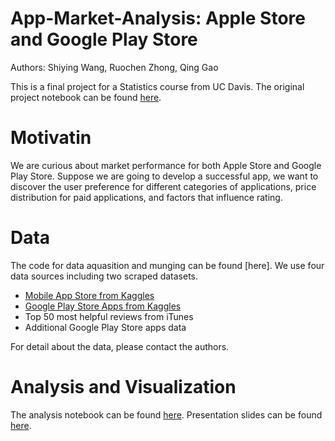 # App-Market-Analysis: Apple Store and Google Play Store
Authors: Shiying Wang, Ruochen Zhong, Qing Gao


This is a final project for a Statistics course from UC Davis. The original project notebook can be found [here](https://github.com/fsywang/App-Market-Analysis/blob/master/script/full-project-notebook.ipynb).

# Motivatin

We are curious about market performance for both Apple Store and Google Play Store. Suppose we are going to develop a successful app, we want to discover the user preference for different categories of applications, price distribution for paid applications, and factors that influence rating.

# Data

The code for data aquasition and munging can be found [here]. We use four data sources including two scraped datasets.

- [Mobile App Store from Kaggles](https://www.kaggle.com/ramamet4/app-store-apple-data-set-10k-apps)
- [Google Play Store Apps from Kaggles](https://www.kaggle.com/lava18/google-play-store-apps)
- Top 50 most helpful reviews from iTunes
- Additional Google Play Store apps data

For detail about the data, please contact the authors.

# Analysis and Visualization

The analysis notebook can be found [here](https://github.com/fsywang/App-Market-Analysis/blob/master/script/script_analysis.ipynb). Presentation slides can be found [here](https://github.com/fsywang/App-Market-Analysis/blob/master/doc/presentation_slides.pdf).
